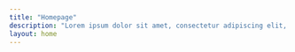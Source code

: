 ```yaml
---
title: "Homepage"
description: "Lorem ipsum dolor sit amet, consectetur adipiscing elit, sed do eiusmod tempor incididunt ut labore et dolore magna aliqua."
layout: home
---
```


